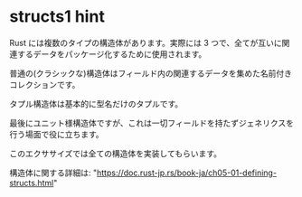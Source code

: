 # structs1 hint

Rust には複数のタイプの構造体があります。実際には 3 つで、全てが互いに関連するデータをパッケージ化するために使用されます。

普通の(クラシックな)構造体はフィールド内の関連するデータを集めた名前付きコレクションです。

タプル構造体は基本的に型名だけのタプルです。

最後にユニット様構造体ですが、これは一切フィールドを持たずジェネリクスを行う場面で役に立ちます。

このエクササイズでは全ての構造体を実装してもらいます。

構造体に関する詳細は: "https://doc.rust-jp.rs/book-ja/ch05-01-defining-structs.html"

<!---
Rust has more than one type of struct. Three actually, all variants are used to package related data together.
There are normal (or classic) structs. These are named collections of related data stored in fields.
Tuple structs are basically just named tuples.
Finally, Unit-like structs. These don't have any fields and are useful for generics.
In this exercise you need to complete and implement one of each kind.
Read more about structs in The Book: https://doc.rust-lang.org/book/ch05-01-defining-structs.html
--->
